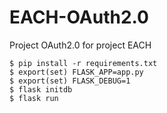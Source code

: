 # EACH-OAuth2.0
Project OAuth2.0 for project EACH

    $ pip install -r requirements.txt
    $ export(set) FLASK_APP=app.py
    $ export(set) FLASK_DEBUG=1
    $ flask initdb
    $ flask run
